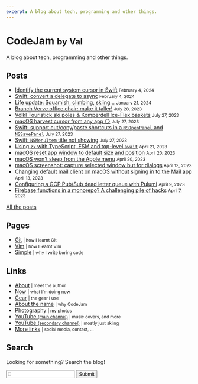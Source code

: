 ```yaml
---
excerpt: A blog about tech, programming and other things.
---
```


# CodeJam <small>by Val</small>
A blog about tech, programming and other things.

## Posts

<div class="links posts">

* [Identify the current system cursor in Swift](2024/02/current-system-cursor-swift.md) <small>February 4, 2024</small>
* [Swift: convert a delegate to async](2024/02/swift-delegate-to-async.md) <small>February 4, 2024</small>
* [Life update: Squamish, climbing, skiing...](2024/01/now.md) <small>January 21, 2024</small>
* [Branch Verve office chair: make it taller!](2023/07/branch-verve-office-chair-taller.md) <small>July 28, 2023</small>
* [Völkl Touristick ski poles & Komperdell Ice-Flex baskets](2023/07/volkl-touristick-komperdell-ice-flex.md) <small>July 27, 2023</small>
* [macOS harvest cursor from any app 😏](2023/07/macos-harvest-cursor-from-any-app.md) <small>July 27, 2023</small>
* [Swift: support cut/copy/paste shortcuts in a `NSOpenPanel` and `NSSavePanel`](2023/07/swift-nsopenpanel-nssavepanel-edit-shortcuts.md) <small>July 27, 2023</small>
* [Swift: `NSMenuItem` title not showing](2023/07/swift-nsmenuitem-title-blank.md) <small>July 27, 2023</small>
* [Using `zx` with TypeScript, ESM and top-level `await`](2023/04/zx-typescript-esm.md) <small>April 21, 2023</small>
* [macOS reset app window to default size and position](2023/04/macos-reset-app-window-size-position.md) <small>April 20, 2023</small>
* [macOS won't sleep from the Apple menu](2023/04/macos-wont-sleep.md) <small>April 20, 2023</small>
* [macOS screenshot: capture selected window but for dialogs](2023/04/macos-screenshot-dialog.md) <small>April 13, 2023</small>
* [Changing default mail client on macOS without signing in to the Mail app](2023/04/macos-default-mail-client.md) <small>April 13, 2023</small>
* [Configuring a GCP Pub/Sub dead letter queue with Pulumi](2023/04/gcp-pubsub-dlq-pulumi.md) <small>April 9, 2023</small>
* [Firebase functions in a monorepo? A challenging pile of hacks](2023/04/firebase-functions-monorepo.md) <small>April 7, 2023</small>

[All the posts](posts.md)

</div>

## Pages

<div class="links">

* [Git](git.md) <small>| how I learnt Git</small>
* [Vim](vim.md) <small>| how I learnt Vim</small>
* [Simple](simple.md) <small>| why I write boring code</small>

</div>

## Links

<div class="links">

* [About](val.md) <small>| meet the author</small>
* [Now](now.md) <small>| what I'm doing now</small>
* [Gear](gear.md) <small>| the gear I use</small>
* [About the name](about-the-name.md) <small>| why CodeJam</small>
* [Photography](https://photography.codejam.info/) <small>| my photos</small>
* [YouTube <small>(main channel)</small>](https://www.youtube.com/@FunkyVal) <small>| music covers, and more</small>
* [YouTube <small>(secondary channel)</small>](https://www.youtube.com/@FonkyVal) <small>| mostly just skiing</small>
* [More links](val.md#links) <small>| social media, contact, ...</small>

</div>

## Search

<form class="search" onsubmit="return onSearchSubmit(this)">
  <p>Looking for something? Search the blog!</p>
  <p>
    <input type="text" name="query" placeholder="🔎">
    <button type="submit">Submit</button>
  </p>
  <div class="links posts"></div>
  <div class="message"></div>
</form>
